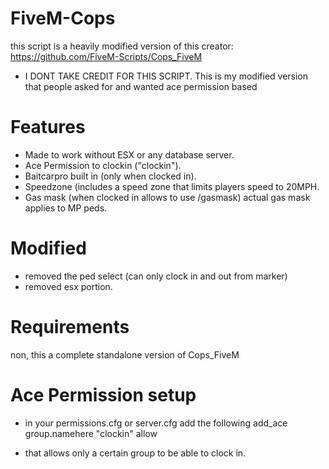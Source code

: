 # FiveM-Cops
this script is a heavily modified version of this creator: https://github.com/FiveM-Scripts/Cops_FiveM
- I DONT TAKE CREDIT FOR THIS SCRIPT. This is my modified version that people asked for and wanted ace permission based

# Features
- Made to work without ESX or any database server.
- Ace Permission to clockin ("clockin").
- Baitcarpro built in (only when clocked in).
- Speedzone (includes a speed zone that limits players speed to 20MPH.
- Gas mask (when clocked in allows to use /gasmask) actual gas mask applies to MP peds.

# Modified
- removed the ped select (can only clock in and out from marker)
- removed esx portion.

# Requirements
non, this a complete standalone version of Cops_FiveM

# Ace Permission setup
- in your permissions.cfg or server.cfg add the following
add_ace group.namehere "clockin" allow

- that allows only a certain group to be able to clock in.
